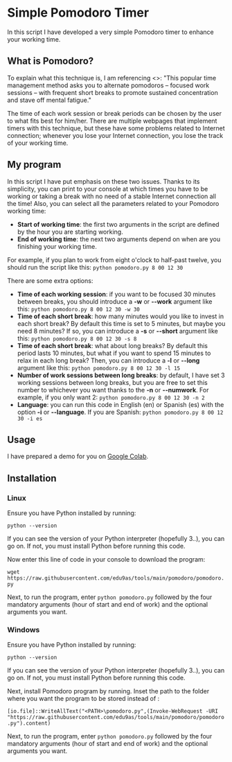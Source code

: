 # Simple Pomodoro Timer

In this script I have developed a very simple Pomodoro timer to enhance your working time.

## What is Pomodoro?
To explain what this technique is, I am referencing <>:
"This popular time management method asks you to alternate pomodoros – focused work sessions – with frequent short breaks to promote sustained concentration and stave off mental fatigue."

The time of each work session or break periods can be chosen by the user to what fits best for him/her. There are multiple webpages that implement timers with this technique, but these have some problems related to Internet connection; whenever you lose your Internet connection, you lose the track of your working time.

## My program
In this script I have put emphasis on these two issues. Thanks to its simplicity, you can print to your console at which times you have to be working or taking a break with no need of a stable Internet connection all the time! Also, you can select all the parameters related to your Pomodoro working time:

- **Start of working time**: the first two arguments in the script are defined by the hour you are starting working.
- **End of working time**: the next two arguments depend on when are you finishing your working time.

For example, if you plan to work from eight o'clock to half-past twelve, you should run the script like this:
```python pomodoro.py 8 00 12 30```

There are some extra options:
- **Time of each working session**: if you want to be focused 30 minutes between breaks, you should introduce a **-w** or **--work** argument like this:
```python pomodoro.py 8 00 12 30 -w 30```
- **Time of each short break**: how many minutes would you like to invest in each short break? By default this time is set to 5 minutes, but maybe you need 8 minutes? If so, you can introduce a **-s** or **--short** argument like this:
```python pomodoro.py 8 00 12 30 -s 8```
- **Time of each short break**: what about long breaks? By default this period lasts 10 minutes, but what if you want to spend 15 minutes to relax in each long break? Then, you can introduce a **-l** or **--long** argument like this:
```python pomodoro.py 8 00 12 30 -l 15```
- **Number of work sessions between long breaks**: by default, I have set 3 working sessions between long breaks, but you are free to set this number to whichever you want thanks to the **-n** or **--numwork**. For example, if you only want 2:
```python pomodoro.py 8 00 12 30 -n 2```
- **Language**: you can run this code in English (en) or Spanish (es) with the option **-i** or **--language**. If you are Spanish:
```python pomodoro.py 8 00 12 30 -i es```

## Usage

I have prepared a demo for you on [Google Colab](https://colab.research.google.com/github/edu9as-old/pomodoro-timer/blob/main/pomodoroDemonstration.ipynb).

## Installation
### Linux
Ensure you have Python installed by running:

```python --version```

If you can see the version of your Python interpreter (hopefully 3.*.*), you can go on. If not, you must install Python before running this code.

Now enter this line of code in your console to download the program:

```wget https://raw.githubusercontent.com/edu9as/tools/main/pomodoro/pomodoro.py```

Next, to run the program, enter ```python pomodoro.py``` followed by the four mandatory arguments (hour of start and end of work) and the optional arguments you want.

### Windows
Ensure you have Python installed by running:

```python --version```

If you can see the version of your Python interpreter (hopefully 3.*.*), you can go on. If not, you must install Python before running this code.

Next, install Pomodoro program by running. Inset the path to the folder where you want the program to be stored instead of **<PATH>**:

```[io.file]::WriteAllText("<PATH>\pomodoro.py",(Invoke-WebRequest -URI "https://raw.githubusercontent.com/edu9as/tools/main/pomodoro/pomodoro.py").content)```

Next, to run the program, enter ```python pomodoro.py``` followed by the four mandatory arguments (hour of start and end of work) and the optional arguments you want.
